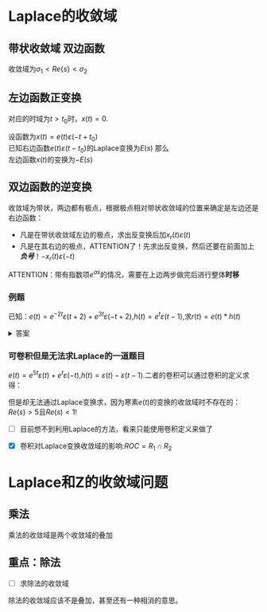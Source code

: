 # Laplace的收敛域
## 带状收敛域 双边函数
收敛域为$\sigma_1<Re\{s\}<\sigma_2$


## 左边函数正变换
对应的时域为$t>t_0$时，$x(t)=0$.

设函数为$x(t)=e(t)\varepsilon(-t+t_0)$    
已知右边函数$e(t)\varepsilon(t-t_0)$的Laplace变换为$E(s)$
那么   
左边函数$x(t)$的变换为$-E(s)$

## 双边函数的逆变换
收敛域为带状，两边都有极点，根据极点相对带状收敛域的位置来确定是左边还是右边函数：

- 凡是在带状收敛域左边的极点，求出反变换后加$x_r(t)\varepsilon(t)$
- 凡是在其右边的极点，ATTENTION了！先求出反变换，然后还要在前面加上***负号***！$-x_r(t)\varepsilon(-t)$

ATTENTION：带有指数项$e^{as}$的情况，需要在上边两步做完后进行整体**时移**

### 例题
已知：$e(t)=e^{-2t}\varepsilon(t+2)+e^{3t}\varepsilon(-t+2)$,$h(t)=e^t\varepsilon(t-1)$,求$r(t)=e(t)*h(t)$

<details>
<summary>答案</summary>

$$
\frac{1}{3}\left[e^{t+6}-e^{-2t+3}\right]\varepsilon(t+1)+\frac{1}{2}\left[e^{t+4}\varepsilon(t-3)+e^{-t+3}\varepsilon(-t+3)\right]
$$
</details>

### 可卷积但是无法求Laplace的一道题目
$e(t)=e^{5t}\varepsilon(t)+e^t\varepsilon(-t)$,$h(t)=\varepsilon(t)-\varepsilon(t-1)$.二者的卷积可以通过卷积的定义求得：

但是却无法通过Laplace变换求，因为寒素$e(t)$的变换的收敛域时不存在的：$Re(s)>5$且$Re(s)<1$!

- [ ] 目前想不到利用Laplace的方法，看来只能使用卷积定义来做了


- [x] 卷积对Laplace变换收敛域的影响:$ROC=R_1\cap R_2$

# Laplace和Z的收敛域问题
## 乘法
乘法的收敛域是两个收敛域的叠加
## 重点：除法
- [ ] 求除法的收敛域

除法的收敛域应该不是叠加，甚至还有一种相消的意思。